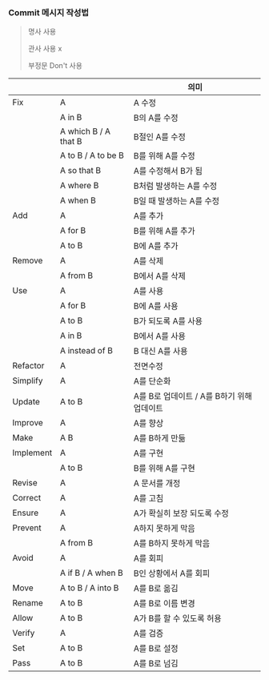 ### Commit 메시지 작성법

> 명사 사용
>
> 관사 사용 x
>
> 부정문 Don't 사용

|           |                          | 의미                                       |
| --------- | ------------------------ | ------------------------------------------ |
| Fix       | A                        | A 수정                                     |
|           | A  in B                  | B의 A를 수정                               |
|           | A  which  B  /  A that B | B절인 A를 수정                             |
|           | A  to B  /  A to be B    | B를 위해 A를 수정                          |
|           | A so that B              | A를 수정해서  B가 됨                       |
|           | A where B                | B처럼 발생하는 A를 수정                    |
|           | A when B                 | B일 때 발생하는 A를  수정                  |
| Add       | A                        | A를 추가                                   |
|           | A for B                  | B를 위해 A를 추가                          |
|           | A to B                   | B에 A를 추가                               |
| Remove    | A                        | A를 삭제                                   |
|           | A from B                 | B에서 A를 삭제                             |
| Use       | A                        | A를 사용                                   |
|           | A for B                  | B에 A를 사용                               |
|           | A to B                   | B가 되도록 A를 사용                        |
|           | A in B                   | B에서 A를 사용                             |
|           | A instead of B           | B 대신 A를 사용                            |
| Refactor  | A                        | 전면수정                                   |
| Simplify  | A                        | A를 단순화                                 |
| Update    | A to B                   | A를 B로 업데이트 / A를 B하기 위해 업데이트 |
| Improve   | A                        | A를 향상                                   |
| Make      | A B                      | A를 B하게 만듦                             |
| Implement | A                        | A를 구현                                   |
|           | A to B                   | B를 위해 A를 구현                          |
| Revise    | A                        | A 문서를 개정                              |
| Correct   | A                        | A를 고침                                   |
| Ensure    | A                        | A가 확실히 보장 되도록 수정                |
| Prevent   | A                        | A하지 못하게 막음                          |
|           | A from B                 | A를 B하지 못하게 막음                      |
| Avoid     | A                        | A를 회피                                   |
|           | A if B  /   A when B     | B인 상황에서 A를 회피                      |
| Move      | A to B  /  A into B      | A를 B로 옮김                               |
| Rename    | A to B                   | A를 B로 이름 변경                          |
| Allow     | A to B                   | A가 B를 할 수 있도록 허용                  |
| Verify    | A                        | A를 검증                                   |
| Set       | A to B                   | A를 B로 설정                               |
| Pass      | A to B                   | A를 B로 넘김                               |



